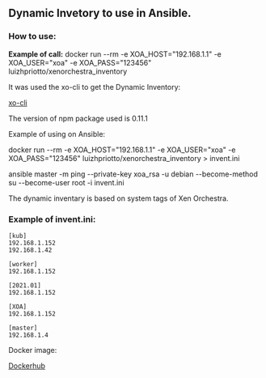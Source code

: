 ## Dynamic Invetory to use in Ansible.

### How to use:

**Example of call:** docker run --rm -e XOA_HOST="192.168.1.1" -e XOA_USER="xoa" -e XOA_PASS="123456" luizhpriotto/xenorchestra_inventory

It was used the xo-cli to get the Dynamic Inventory:

[xo-cli](https://github.com/vatesfr/xen-orchestra/tree/master/packages/xo-cli)

The version of npm package used is 0.11.1

Example of using on Ansible:

docker run --rm -e XOA_HOST="192.168.1.1" -e XOA_USER="xoa" -e XOA_PASS="123456" luizhpriotto/xenorchestra_inventory > invent.ini

ansible master -m ping --private-key xoa_rsa -u debian --become-method su --become-user root -i invent.ini

The dynamic inventary is based on system tags of Xen Orchestra.

### Example of invent.ini:

```
[kub]
192.168.1.152
192.168.1.42

[worker]
192.168.1.152

[2021.01]
192.168.1.152

[XOA]
192.168.1.152

[master]
192.168.1.4
```

Docker image:

[Dockerhub](https://hub.docker.com/r/luizhpriotto/xenorchestra_inventory)






